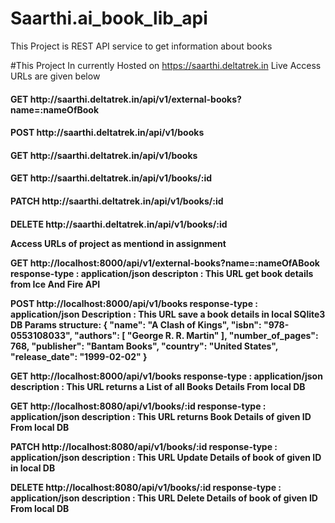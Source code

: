 # Saarthi.ai_book_lib_api

This Project is REST API service to get information about books

#This Project In currently Hosted on https://saarthi.deltatrek.in
Live Access URLs are  given below

<h4>GET    http://saarthi.deltatrek.in/api/v1/external-books?name=:nameOfBook</h4>
<h4>POST   http://saarthi.deltatrek.in/api/v1/books
<h4>GET    http://saarthi.deltatrek.in/api/v1/books
<h4>GET    http://saarthi.deltatrek.in/api/v1/books/:id
<h4>PATCH  http://saarthi.deltatrek.in/api/v1/books/:id
<h4>DELETE http://saarthi.deltatrek.in/api/v1/books/:id


Access URLs of project as mentiond in assignment

GET http://localhost:8000/api/v1/external-books?name=:nameOfABook
response-type : application/json
descripton : This URL get book details from  Ice And Fire API 

    
POST http://localhost:8000/api/v1/books
response-type : application/json
Description : This URL save a book details in local SQlite3 DB
Params structure: {
            "name": "A Clash of Kings",
            "isbn": "978-0553108033",
            "authors": [
                "George R. R. Martin"
            ],
            "number_of_pages": 768,
            "publisher": "Bantam Books",
            "country": "United States", 
            "release_date": "1999-02-02"
        }
        
GET http://localhost:8000/api/v1/books 
response-type : application/json
description : This URL returns a List of all Books Details From local DB

GET http://localhost:8080/api/v1/books/:id 
response-type : application/json
description : This URL returns Book Details of given ID From local DB

PATCH http://localhost:8080/api/v1/books/:id
response-type : application/json
description : This URL Update Details of book of given ID in local DB

DELETE  http://localhost:8080/api/v1/books/:id
response-type : application/json
description : This URL Delete Details of book of given ID From local DB
